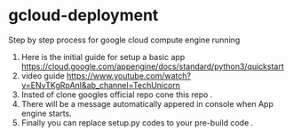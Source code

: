 # gcloud-deployment
Step by step process for google cloud compute engine running
1. Here is the initial guide for setup a basic app https://cloud.google.com/appengine/docs/standard/python3/quickstart
2. video guide https://www.youtube.com/watch?v=ENvTKgRpAnI&ab_channel=TechUnicorn
3. Insted of clone googles official repo cone this repo . 
4. There will be a message automatically appered in console when App engine starts.
5. Finally you can replace setup.py codes to your pre-build code .

